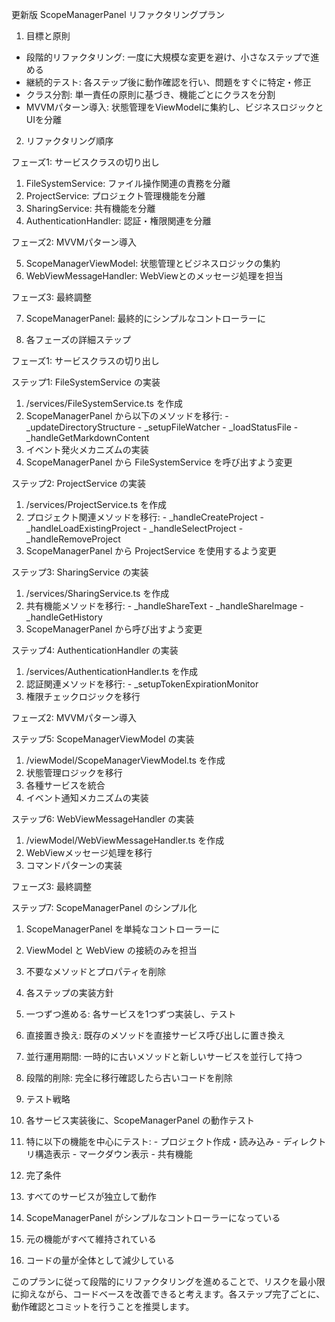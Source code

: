 更新版 ScopeManagerPanel リファクタリングプラン

  1. 目標と原則

  - 段階的リファクタリング: 一度に大規模な変更を避け、小さなステップで進める
  - 継続的テスト: 各ステップ後に動作確認を行い、問題をすぐに特定・修正
  - クラス分割: 単一責任の原則に基づき、機能ごとにクラスを分割
  - MVVMパターン導入: 状態管理をViewModelに集約し、ビジネスロジックとUIを分離

  2. リファクタリング順序

  フェーズ1: サービスクラスの切り出し

  1. FileSystemService: ファイル操作関連の責務を分離
  2. ProjectService: プロジェクト管理機能を分離
  3. SharingService: 共有機能を分離
  4. AuthenticationHandler: 認証・権限関連を分離

  フェーズ2: MVVMパターン導入

  5. ScopeManagerViewModel: 状態管理とビジネスロジックの集約
  6. WebViewMessageHandler: WebViewとのメッセージ処理を担当

  フェーズ3: 最終調整

  7. ScopeManagerPanel: 最終的にシンプルなコントローラーに

  3. 各フェーズの詳細ステップ

  フェーズ1: サービスクラスの切り出し

  ステップ1: FileSystemService の実装

  1. /services/FileSystemService.ts を作成
  2. ScopeManagerPanel から以下のメソッドを移行:
    - _updateDirectoryStructure
    - _setupFileWatcher
    - _loadStatusFile
    - _handleGetMarkdownContent
  3. イベント発火メカニズムの実装
  4. ScopeManagerPanel から FileSystemService を呼び出すよう変更

  ステップ2: ProjectService の実装

  1. /services/ProjectService.ts を作成
  2. プロジェクト関連メソッドを移行:
    - _handleCreateProject
    - _handleLoadExistingProject
    - _handleSelectProject
    - _handleRemoveProject
  3. ScopeManagerPanel から ProjectService を使用するよう変更

  ステップ3: SharingService の実装

  1. /services/SharingService.ts を作成
  2. 共有機能メソッドを移行:
    - _handleShareText
    - _handleShareImage
    - _handleGetHistory
  3. ScopeManagerPanel から呼び出すよう変更

  ステップ4: AuthenticationHandler の実装

  1. /services/AuthenticationHandler.ts を作成
  2. 認証関連メソッドを移行:
    - _setupTokenExpirationMonitor
  3. 権限チェックロジックを移行

  フェーズ2: MVVMパターン導入

  ステップ5: ScopeManagerViewModel の実装

  1. /viewModel/ScopeManagerViewModel.ts を作成
  2. 状態管理ロジックを移行
  3. 各種サービスを統合
  4. イベント通知メカニズムの実装

  ステップ6: WebViewMessageHandler の実装

  1. /viewModel/WebViewMessageHandler.ts を作成
  2. WebViewメッセージ処理を移行
  3. コマンドパターンの実装

  フェーズ3: 最終調整

  ステップ7: ScopeManagerPanel のシンプル化

  1. ScopeManagerPanel を単純なコントローラーに
  2. ViewModel と WebView の接続のみを担当
  3. 不要なメソッドとプロパティを削除

  4. 各ステップの実装方針

  1. 一つずつ進める: 各サービスを1つずつ実装し、テスト
  2. 直接置き換え: 既存のメソッドを直接サービス呼び出しに置き換え
  3. 並行運用期間: 一時的に古いメソッドと新しいサービスを並行して持つ
  4. 段階的削除: 完全に移行確認したら古いコードを削除

  5. テスト戦略

  1. 各サービス実装後に、ScopeManagerPanel の動作テスト
  2. 特に以下の機能を中心にテスト:
    - プロジェクト作成・読み込み
    - ディレクトリ構造表示
    - マークダウン表示
    - 共有機能

  6. 完了条件

  1. すべてのサービスが独立して動作
  2. ScopeManagerPanel がシンプルなコントローラーになっている
  3. 元の機能がすべて維持されている
  4. コードの量が全体として減少している

  このプランに従って段階的にリファクタリングを進めることで、リスクを最小限に抑えながら、コードベースを改善できると考えます。各ステップ完了ごとに、動作確認とコミットを行うことを推奨します。
